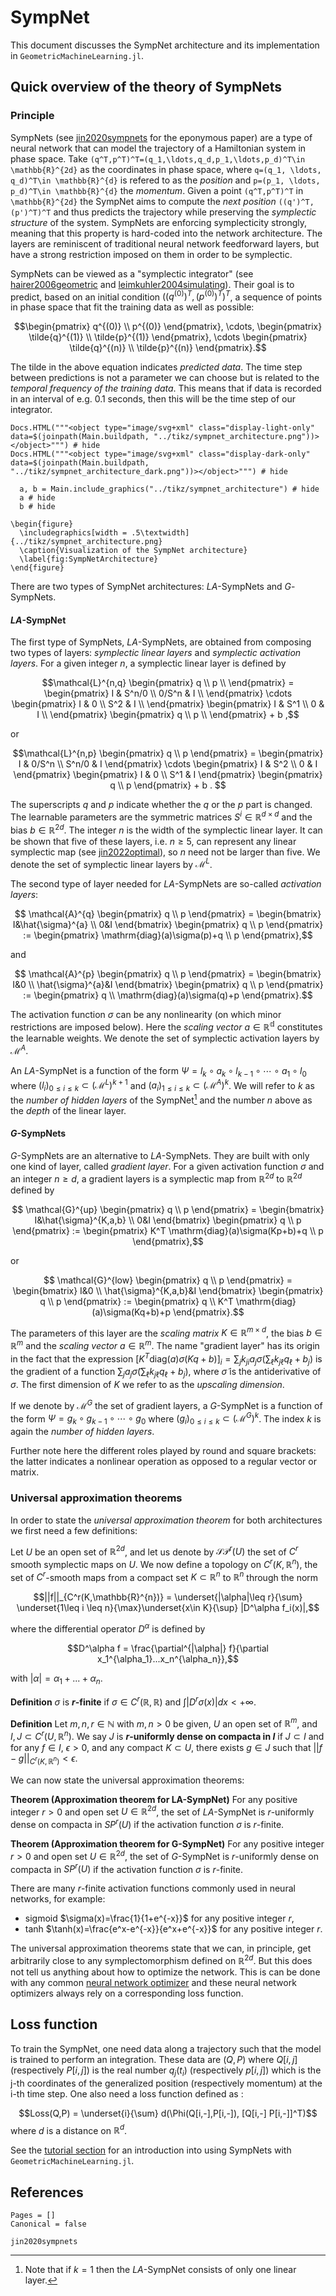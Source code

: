 # SympNet

This document discusses the SympNet architecture and its implementation in `GeometricMachineLearning.jl`.

## Quick overview of the theory of SympNets

### Principle

SympNets (see [jin2020sympnets](@cite) for the eponymous paper) are a type of neural network that can model the trajectory of a Hamiltonian system in phase space. Take ``(q^T,p^T)^T=(q_1,\ldots,q_d,p_1,\ldots,p_d)^T\in \mathbb{R}^{2d}`` as the coordinates in phase space, where ``q=(q_1, \ldots, q_d)^T\in \mathbb{R}^{d}`` is refered to as the *position* and ``p=(p_1, \ldots, p_d)^T\in \mathbb{R}^{d}`` the *momentum*. Given a point ``(q^T,p^T)^T`` in ``\mathbb{R}^{2d}`` the SympNet aims to compute the *next position* ``((q')^T,(p')^T)^T`` and thus predicts the trajectory while preserving the *symplectic structure* of the system.
SympNets are enforcing symplecticity strongly, meaning that this property is hard-coded into the network architecture. The layers are reminiscent of traditional neural network feedforward layers, but have a strong restriction imposed on them in order to be symplectic.

SympNets can be viewed as a "symplectic integrator" (see [hairer2006geometric](@cite) and [leimkuhler2004simulating](@cite)). Their goal is to predict, based on an initial condition $((q^{(0)})^T,(p^{(0)})^T)^T$, a sequence of points in phase space that fit the training data as well as possible:
```math
\begin{pmatrix} q^{(0)} \\ p^{(0)} \end{pmatrix}, \cdots, \begin{pmatrix} \tilde{q}^{(1)} \\ \tilde{p}^{(1)} \end{pmatrix}, \cdots \begin{pmatrix} \tilde{q}^{(n)} \\ \tilde{p}^{(n)} \end{pmatrix}.
```
The tilde in the above equation indicates *predicted data*. The time step between predictions is not a parameter we can choose but is related to the *temporal frequency of the training data*. This means that if data is recorded in an interval of e.g. 0.1 seconds, then this will be the time step of our integrator.

```@example
Docs.HTML("""<object type="image/svg+xml" class="display-light-only" data=$(joinpath(Main.buildpath, "../tikz/sympnet_architecture.png"))></object>""") # hide
Docs.HTML("""<object type="image/svg+xml" class="display-dark-only" data=$(joinpath(Main.buildpath, "../tikz/sympnet_architecture_dark.png"))></object>""") # hide
```

```@example 
  a, b = Main.include_graphics("../tikz/sympnet_architecture") # hide
  a # hide
  b # hide
```

```@raw latex 
\begin{figure}
  \includegraphics[width = .5\textwidth]{../tikz/sympnet_architecture.png}
  \caption{Visualization of the SympNet architecture}
  \label{fig:SympNetArchitecture}
\end{figure}
```

There are two types of SympNet architectures: $LA$-SympNets and $G$-SympNets. 
 
#### $LA$-SympNet

The first type of SympNets, $LA$-SympNets, are obtained from composing two types of layers: *symplectic linear layers* and *symplectic activation layers*.  For a given integer $n$, a symplectic linear layer is defined by

```math
\mathcal{L}^{n,q}
\begin{pmatrix}
 q \\
 p \\
\end{pmatrix}
 =  
\begin{pmatrix} 
 I & S^n/0 \\
 0/S^n & I \\
\end{pmatrix}
 \cdots 
\begin{pmatrix} 
 I & 0 \\
 S^2 & I \\
\end{pmatrix}
\begin{pmatrix} 
 I & S^1 \\
 0 & I \\
\end{pmatrix}
\begin{pmatrix}
 q \\
 p \\
\end{pmatrix}
+ b ,
```
 
or 
 
```math
\mathcal{L}^{n,p}
\begin{pmatrix}  q  \\  
 p  \end{pmatrix} =  
  \begin{pmatrix} 
 I & 0/S^n  \\ 
 S^n/0 & I
 \end{pmatrix} \cdots 
  \begin{pmatrix} 
 I & S^2  \\ 
 0 & I
 \end{pmatrix}
 \begin{pmatrix} 
 I & 0  \\ 
 S^1 & I
 \end{pmatrix}
 \begin{pmatrix}  q  \\  
 p  \end{pmatrix}
  + b . 
```

The superscripts $q$ and $p$ indicate whether the $q$ or the $p$ part is changed. The learnable parameters are the symmetric matrices $S^i\in\mathbb{R}^{d\times d}$ and the bias $b\in\mathbb{R}^{2d}$. The integer $n$ is the width of the symplectic linear layer. It can be shown that five of these layers, i.e. $n\geq{}5$, can represent any linear symplectic map (see [jin2022optimal](@cite)), so $n$ need not be larger than five. We denote the set of symplectic linear layers by $\mathcal{M}^L$.

The second type of layer needed for $LA$-SympNets are so-called *activation layers*:

```math
 \mathcal{A}^{q}  \begin{pmatrix}  q  \\  
 p  \end{pmatrix} =  
  \begin{bmatrix} 
 I&\hat{\sigma}^{a}  \\ 
 0&I
 \end{bmatrix} \begin{pmatrix}  q  \\  
 p  \end{pmatrix} :=
 \begin{pmatrix} 
  \mathrm{diag}(a)\sigma(p)+q \\ 
  p
 \end{pmatrix},
```
 
 and
 
```math
 \mathcal{A}^{p}  \begin{pmatrix}  q  \\  
 p  \end{pmatrix} =  
  \begin{bmatrix} 
 I&0  \\ 
 \hat{\sigma}^{a}&I
 \end{bmatrix} \begin{pmatrix}  q  \\  
 p  \end{pmatrix}
 :=
 \begin{pmatrix} 
 q \\ 
 \mathrm{diag}(a)\sigma(q)+p
 \end{pmatrix}.
```
The activation function $\sigma$ can be any nonlinearity (on which minor restrictions are imposed below). Here the *scaling vector* $a\in\mathbb{R^{d}}$ constitutes the learnable weights. We denote the set of symplectic activation layers by $\mathcal{M}^A$. 
 
An $LA$-SympNet is a function of the form $\Psi=l_{k} \circ a_{k} \circ l_{k-1} \circ \cdots \circ a_1 \circ l_0$ where $(l_i)_{0\leq i\leq k} \subset (\mathcal{M}^L)^{k+1}$ and $(a_i)_{1\leq i\leq k} \subset (\mathcal{M}^A)^{k}$. We will refer to $k$ as the *number of hidden layers* of the SympNet[^1] and the number $n$ above as the *depth* of the linear layer.

[^1]: Note that if $k=1$ then the $LA$-SympNet consists of only one linear layer.
 
 #### $G$-SympNets
 
 $G$-SympNets are an alternative to $LA$-SympNets. They are built with only one kind of layer, called *gradient layer*. For a given activation function $\sigma$ and an integer $n\geq d$, a gradient layers is a symplectic map from $\mathbb{R}^{2d}$ to $\mathbb{R}^{2d}$ defined by
 
```math
 \mathcal{G}^{up}  \begin{pmatrix}  q  \\  
 p  \end{pmatrix} =  
  \begin{bmatrix} 
 I&\hat{\sigma}^{K,a,b}  \\ 
 0&I
 \end{bmatrix} \begin{pmatrix}  q  \\  
 p  \end{pmatrix} :=
 \begin{pmatrix} 
  K^T \mathrm{diag}(a)\sigma(Kp+b)+q \\ 
  p
 \end{pmatrix},
```
 
or
 
```math
 \mathcal{G}^{low}  \begin{pmatrix}  q  \\  
 p  \end{pmatrix} =  
  \begin{bmatrix} 
 I&0  \\ 
 \hat{\sigma}^{K,a,b}&I
 \end{bmatrix} \begin{pmatrix}  q  \\  
 p  \end{pmatrix}
 :=
 \begin{pmatrix} 
 q \\ 
 K^T \mathrm{diag}(a)\sigma(Kq+b)+p
 \end{pmatrix}.
```

The parameters of this layer are the *scaling matrix* $K\in\mathbb{R}^{m\times d}$, the bias $b\in\mathbb{R}^{m}$ and the *scaling vector* $a\in\mathbb{R}^{m}$. The name "gradient layer" has its origin in the fact that the expression $[K^T\mathrm{diag}(a)\sigma(Kq+b)]_i = \sum_jk_{ji}a_j\sigma(\sum_\ell{}k_{j\ell}q_\ell+b_j)$ is the gradient of a function $\sum_ja_j\tilde{\sigma}(\sum_\ell{}k_{j\ell}q_\ell+b_j)$, where $\tilde{\sigma}$ is the antiderivative of $\sigma$. The first dimension of $K$ we refer to as the *upscaling dimension*.
 
If we denote by $\mathcal{M}^G$ the set of gradient layers, a $G$-SympNet is a function of the form $\Psi=g_k \circ g_{k-1} \circ \cdots \circ g_0$ where $(g_i)_{0\leq i\leq k} \subset (\mathcal{M}^G)^k$. The index $k$ is again the *number of hidden layers*.

Further note here the different roles played by round and square brackets: the latter indicates a nonlinear operation as opposed to a regular vector or matrix. 

### Universal approximation theorems

In order to state the *universal approximation theorem* for both architectures we first need a few definitions:
 
Let $U$ be an open set of $\mathbb{R}^{2d}$, and let us denote by $\mathcal{SP}^r(U)$ the set of $C^r$ smooth symplectic maps on $U$. We now define a topology on $C^r(K, \mathbb{R}^n)$, the set of $C^r$-smooth maps from a compact set $K\subset\mathbb{R}^{n}$ to $\mathbb{R}^{n}$ through the norm

```math
||f||_{C^r(K,\mathbb{R}^{n})} = \underset{|\alpha|\leq r}{\sum} \underset{1\leq i \leq n}{\max}\underset{x\in K}{\sup} |D^\alpha f_i(x)|,
```
where the differential operator $D^\alpha$ is defined by 
```math
D^\alpha f = \frac{\partial^{|\alpha|} f}{\partial x_1^{\alpha_1}...x_n^{\alpha_n}},
```
with $|\alpha| = \alpha_1 +...+ \alpha_n$. 

__Definition__ $\sigma$ is **$r$-finite** if $\sigma\in C^r(\mathbb{R},\mathbb{R})$ and $\int |D^r\sigma(x)|dx <+\infty$.


__Definition__ Let $m,n,r\in \mathbb{N}$ with $m,n>0$ be given, $U$ an open set of $\mathbb{R}^m$, and $I,J\subset C^r(U,\mathbb{R}^n)$. We say $J$ is **$r$-uniformly dense on compacta in $I$** if $J \subset I$ and for any $f\in I$, $\epsilon>0$, and any compact $K\subset U$, there exists $g\in J$ such that $||f-g||_{C^r(K,\mathbb{R}^{n})} < \epsilon$.

We can now state the universal approximation theorems:

__Theorem (Approximation theorem for LA-SympNet)__ For any positive integer $r>0$ and open set $U\in \mathbb{R}^{2d}$, the set of $LA$-SympNet is $r$-uniformly dense on compacta in $SP^r(U)$ if the activation function $\sigma$ is $r$-finite.

__Theorem (Approximation theorem for G-SympNet)__ For any positive integer $r>0$ and open set $U\in \mathbb{R}^{2d}$, the set of $G$-SympNet is $r$-uniformly dense on compacta in $SP^r(U)$ if the activation function $\sigma$ is $r$-finite.

There are many $r$-finite activation functions commonly used in neural networks, for example:
- sigmoid $\sigma(x)=\frac{1}{1+e^{-x}}$ for any positive integer $r$, 
- tanh $\tanh(x)=\frac{e^x-e^{-x}}{e^x+e^{-x}}$ for any positive integer $r$. 

The universal approximation theorems state that we can, in principle, get arbitrarily close to any symplectomorphism defined on $\mathbb{R}^{2d}$. But this does not tell us anything about how to optimize the network. This is can be done with any common [neural network optimizer](../Optimizer.md) and these neural network optimizers always rely on a corresponding loss function.  

## Loss function

To train the SympNet, one need data along a trajectory such that the model is trained to perform an integration. These data are $(Q,P)$ where $Q[i,j]$ (respectively $P[i,j]$) is the real number $q_j(t_i)$ (respectively $p[i,j]$) which is the j-th coordinates of the generalized position (respectively momentum) at the i-th time step. One also need a loss function defined as :

$$Loss(Q,P) = \underset{i}{\sum} d(\Phi(Q[i,-],P[i,-]), [Q[i,-] P[i,-]]^T)$$
where $d$ is a distance on $\mathbb{R}^d$.

See the [tutorial section](../tutorials/sympnet_tutorial.md) for an introduction into using SympNets with `GeometricMachineLearning.jl`.

## References
```@bibliography
Pages = []
Canonical = false

jin2020sympnets
```